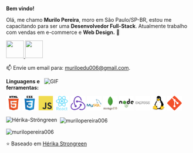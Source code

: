 **Bem vindo!**

<p align="left">
  <p>
    Olá, me chamo <b>Murilo Pereira</b>, moro em São Paulo/SP-BR, estou me capacitando para ser uma <b>Desenvolvedor Full-Stack</b>. Atualmente trabalho com vendas em e-commerce e <b>Web Design.</b> 🚀
  </p>
</p>
 <a href="https://github.com/strongreen" target="_blank">
    <img src="https://cdn.iconscout.com/icon/free/png-256/github-108-438008.png" width="48px" height="48px">
  </a>
  <a href="https://www.linkedin.com/in/murilo-eduardo-pereira-7658851a5/" target="_blank">
    <img src="https://i.ibb.co/Kx2GSrT/linkedin.png" width="48px" height="48px">
  </a>
  <br />
  
📫 Envie um email para: muriloedu006@gmail.com.

[comment]: <> (**Meus interesses pessoais:**)

  <img align="right" alt="GIF" src="https://octocat-generator-assets.githubusercontent.com/my-octocat-1612657687320.png" width="400px" />

[comment]: <> (- 👨🏽‍💻 Estou estudando backend com **Express** que é um framework em **Node.js**;)
[comment]: <> (- 🌱 Estou aprendendo como integrar minhas próprias **API** com meus projetos de **front-end**;)
[comment]: <> (- 🤔 Meus hobbies são gravação de conteúdos, ler de livros e jogar League of Legends;)
[comment]: <> (- 💼 Sou aficionada por tecnologia, por este motivo estou sempre estudando e evoluindo na minha carreira;)
[comment]: <> (- 💬 Fique a vontade para me chamar, ficarei muito feliz em poder ajudar;)
[comment]: <> (- 📝 Veja meu <a href="https://drive.google.com/file/d/1b54CIEvnDLr4jFnbtdg4pWVsSN6RHA8f/view?usp=sharing" target="_blank">Currículo</a> para mais informações.)


**Linguagens e ferramentas:**  

<p align="left">
  <img src="https://raw.githubusercontent.com/devicons/devicon/master/icons/html5/html5-original-wordmark.svg" alt="html5" width="40" height="40"/> 
  <img src="https://raw.githubusercontent.com/devicons/devicon/master/icons/css3/css3-original-wordmark.svg" alt="css3" width="40" height="40"/> 
  <img src="https://raw.githubusercontent.com/devicons/devicon/master/icons/javascript/javascript-original.svg" alt="javascript" width="40" height="40"/> 
  <img src="https://raw.githubusercontent.com/devicons/devicon/master/icons/react/react-original-wordmark.svg" alt="react" width="40" height="40"/> 
  <img src="https://raw.githubusercontent.com/devicons/devicon/master/icons/redux/redux-original.svg" alt="redux" width="40" height="40"/> 
  <img src="https://raw.githubusercontent.com/devicons/devicon/master/icons/mysql/mysql-original-wordmark.svg" alt="mysql" width="40" height="40"/> 
  <img src="https://raw.githubusercontent.com/devicons/devicon/master/icons/mongodb/mongodb-original-wordmark.svg" alt="mongodb" width="40" height="40"/> 
  <img src="https://raw.githubusercontent.com/devicons/devicon/master/icons/nodejs/nodejs-original-wordmark.svg" alt="nodejs" width="40" height="40"/> 
  <img src="https://raw.githubusercontent.com/devicons/devicon/master/icons/express/express-original-wordmark.svg" alt="express" width="40" height="40"/> 
  <img src="https://raw.githubusercontent.com/devicons/devicon/master/icons/linux/linux-original.svg" alt="linux" width="40" height="40" />
  <img src="https://raw.githubusercontent.com/devicons/devicon/master/icons/git/git-original.svg" alt="git" width="40" height="40"/>
</p>

<p>
    <img align="left" src="https://github-readme-stats.vercel.app/api/top-langs/?username=murilopereira006&layout=compact&theme=graywhite&title_color=268bd2" alt="Hérika-Ströngreen" />
</p>
<p>&nbsp;
    <img align="center" src="https://github-readme-stats.vercel.app/api?username=murilopereira006&count_private=true&show_icons=true&theme=graywhite&icon_color=268bd2&title_color=268bd2" alt="murilopereira006" />
</p>

<p align="left"> <img src="https://komarev.com/ghpvc/?username=murilopereira006" alt="murilopereira006" /> </p>

⭐️ Baseado em [Hérika Strongreen](https://github.com/strongreen)
